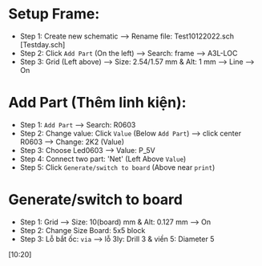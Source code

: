 # Setup Frame:
- Step 1: Create new schematic --> Rename file: Test10122022.sch  [Testday.sch]
- Step 2: Click `Add Part` (On the left) --> Search: frame --> A3L-LOC
- Step 3: Grid (Left above) --> Size: 2.54/1.57 mm & Alt: 1 mm --> Line --> On 

# Add Part (Thêm linh kiện):
- Step 1: `Add Part` --> Search: R0603
- Step 2: Change value: Click `Value` (Below `Add Part`) --> click center R0603 --> Change: 2K2 (Value)
- Step 3: Choose Led0603 --> Value: P_5V
- Step 4: Connect two part: 'Net' (Left Above `Value`)
- Step 5: Click `Generate/switch to board` (Above near `print`)


# Generate/switch to board
- Step 1: Grid --> Size: 10(board) mm & Alt: 0.127 mm --> On
- Step 2: Change Size Board: 5x5 block
- Step 3: Lỗ bắt ốc: `via` --> lỗ 3ly: Drill 3 & viền 5: Diameter 5

[10:20]
